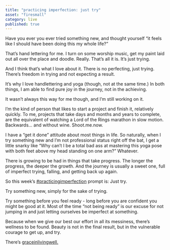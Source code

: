 ```yaml
---
title: "practicing imperfection: just try"
asset: "firesmall" 
category: live
published: true
---
```

Have you ever you ever tried something new, and thought yourself “it feels like I should have been doing this my whole life?”

That’s hand lettering for me. I turn on some worship music, get my paint laid out all over the place and doodle. Really. That’s all it is. It’s just trying.

And I think that’s what I love about it. There is no perfecting, just trying. There’s freedom in trying and not expecting a result.

It’s why I love handlettering and yoga (though, not at the same time.) In both things, I am able to find pure joy in the journey, not in the achieving.

It wasn’t always this way for me though, and I’m still working on it.

I’m the kind of person that likes to start a project and finish it, relatively quickly. To me, projects that take days and months and years to complete, are the equivalent of watching a Lord of the Rings marathon in slow motion. Backwards… and without wine. Shoot.me.now.

I have a “get it done” attitude about most things in life. So naturally, when I try something new and I’m not professional status right off the bat, I get a little snarky like “Why can’t I be a total bad ass at mastering this yoga pose with both feet above my head standing on one arm?” Whatever.

There is growing to be had in things that take progress. The longer the progress, the deeper the growth. And the journey is usually a sweet one, full of imperfect trying, falling, and getting back up again.

So this week’s [#practicingimperfection](https://www.instagram.com/explore/tags/practicingimperfection/)
prompt is: Just try.

Try something new, simply for the sake of trying.

Try something before you feel ready - long before you are confident you might be good at it. Most of the time “not being ready” is our excuse for not jumping in and just letting ourselves be imperfect at something.

Because when we give our best our effort in all its messiness, there’s wellness to be found. Beauty is not in the final result, but in the vulnerable courage to get up, and try.

There’s [graceinlivingwell.](https://www.instagram.com/explore/tags/graceinlivingwell/) 
